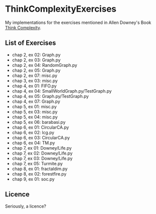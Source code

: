 ThinkComplexityExercises
========================

My implementations for the exercises mentioned in Allen Downey's Book [Think
Complexity](http://www.greenteapress.com/compmod/).

List of Exercises
-----------------

* chap 2, ex 02: Graph.py
* chap 2, ex 03: Graph.py
* chap 2, ex 04: RandomGraph.py
* chap 2, ex 05: Graph.py
* chap 2, ex 07: misc.py
* chap 3, ex 03: misc.py
* chap 4, ex 01: FIFO.py
* chap 4, ex 04: SmallWorldGraph.py/TestGraph.py
* chap 4, ex 05: Graph.py/TestGraph.py
* chap 4, ex 07: Graph.py
* chap 5, ex 01: misc.py
* chap 5, ex 03: misc.py
* chap 5, ex 04: misc.py
* chap 5, ex 06: barabasi.py
* chap 6, ex 01: CircularCA.py
* chap 6, ex 02: lcg.py
* chap 6, ex 03: CircularCA.py
* chap 6, ex 04: TM.py
* chap 7, ex 01: Downey/Life.py
* chap 7, ex 02: Downey/Life.py
* chap 7, ex 03: Downey/Life.py
* chap 7, ex 05: Turmite.py
* chap 8, ex 01: fractaldim.py
* chap 8, ex 02: forestfire.py
* chap 9, ex 01: soc.py

Licence
-------

Seriously, a licence?
